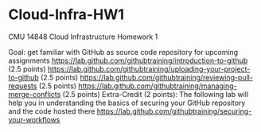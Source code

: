 # Cloud-Infra-HW1
CMU 14848 Cloud Infrastructure Homework 1

Goal: get familiar with GitHub as source code repository for upcoming assignments
https://lab.github.com/githubtraining/introduction-to-github (2.5 points)
https://lab.github.com/githubtraining/uploading-your-project-to-github (2.5 points)
https://lab.github.com/githubtraining/reviewing-pull-requests (2.5 points)
https://lab.github.com/githubtraining/managing-merge-conflicts (2.5 points)
Extra-Credit (2 points): The following lab will help you in understanding the basics of securing your GitHub repository and the code hosted there
https://lab.github.com/githubtraining/securing-your-workflows